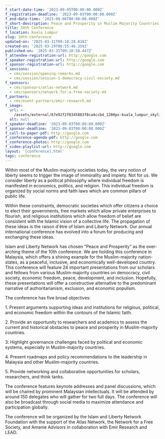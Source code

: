 ```yaml
---
f_start-date-time: '2023-09-05T00:00:00.000Z'
f_registration-deadline: '2023-09-03T00:00:00.000Z'
f_end-date-time: '2023-09-06T00:00:00.000Z'
f_short-description: Peace and Prosperity in Muslim Majority Countries and Beyond
title: 10th Conference
f_location: Kuala Lumpur
slug: 10th-conference
updated-on: '2025-03-31T09:10:28.818Z'
created-on: '2025-03-29T06:55:46.359Z'
published-on: '2025-03-31T09:10:58.447Z'
f_attendee-registration-url: http://google.com
f_speaker-registration-url: http://google.com
f_sponsor-registration-url: http://google.com
f_sessions:
  - cms/session/opening-remarks.md
  - cms/session/session-1-democracy-civil-society.md
f_sponsors:
  - cms/sponsors/atlas-network.md
  - cms/sponsors/network-for-a-free-society.md
f_partners:
  - cms/event-partners/emir-research.md
f_image:
  url: >-
    /assets/external/67e92f2f0345883f8ca4ccb4_1200px-kuala_lumpur_skyline_at_dusk_1.jpg
  alt: null
f_speaker-deadline: '2023-09-03T00:00:00.000Z'
f_sponsor-deadline: '2023-09-03T00:00:00.000Z'
f_call-to-paper-pdf: http://google.com
f_conference-agenda-pdf: http://google.com
f_conference-photos: http://google.com
f_video-playlist-url: http://google.com
layout: '[conference].html'
tags: conference
---
```


Within most of the Muslim-majority societies today, the very notion of liberty seems to trigger the image of immorality and impiety. Not for us. We consider liberty as a political philosophy where individual freedom is manifested in economics, politics, and religion. This individual freedom is organized by social norms and faith laws which are common pillars of public life.

Within these constraints, democratic societies which offer citizens a choice to elect their governments, free markets which allow private enterprises to flourish, and religious institutions which allow freedom of belief are consistent with the Islamic vision of a collective life. The propagation of these ideas is the raison d'être of Islam and Liberty Network. Our annual international conference has evolved into a forum for producing and exchanging these ideas.

Islam and Liberty Network has chosen “Peace and Prosperity” as the over-arching theme of the 10th conference. We are holding this conference in Malaysia, which offers a shining example for the Muslim-majority nation-states, as a peaceful, inclusive, and economically well-developed country. This conference will feature 24 important presentations from our scholars and fellows from various Muslim-majority countries on democracy, civil society, economic freedom, peace, development, and inclusion. Hopefully, these presentations will offer a constructive alternative to the predominant narrative of authoritarianism, exclusion, and economic populism.

The conference has five broad objectives:

1\. Present arguments supporting ideas and institutions for religious, political, and economic freedom within the contours of the Islamic faith.

2\. Provide an opportunity to researchers and academics to assess the current and historical obstacles to peace and prosperity in Muslim-majority countries.

3\. Highlight governance challenges faced by political and economic systems, especially in Muslim-majority countries.

4\. Present roadmaps and policy recommendations to the leadership in Malaysia and other Muslim-majority countries.

5\. Provide networking and collaborative opportunities for scholars, researchers, and think tanks.

The conference features keynote addresses and panel discussions, which will be chaired by prominent Malaysian intellectuals. It will be attended by around 150 delegates who will gather for two full days. The conference will also be broadcast through social media to maximize attendance and participation globally.

The conference will be organized by the Islam and Liberty Network Foundation with the support of the Atlas Network, the Network for a Free Society, and Amanie Advisors in collaboration with Emir Research and LEAD.
